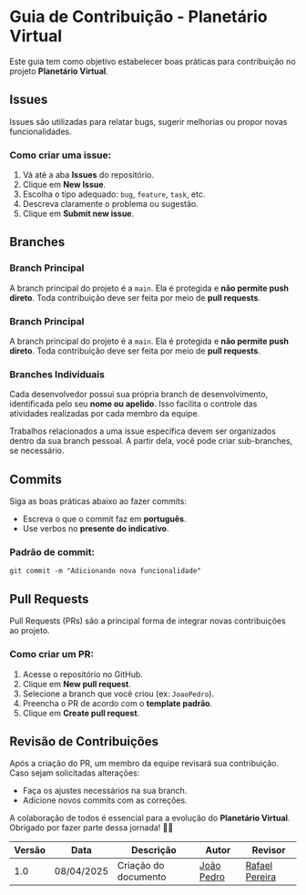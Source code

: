 # Guia de Contribuição - Planetário Virtual

Este guia tem como objetivo estabelecer boas práticas para contribuição no projeto **Planetário Virtual**.

## Issues

Issues são utilizadas para relatar bugs, sugerir melhorias ou propor novas funcionalidades.

### Como criar uma issue:

1. Vá até a aba **Issues** do repositório.
2. Clique em **New Issue**.
3. Escolha o tipo adequado: `bug`, `feature`, `task`, etc.
4. Descreva claramente o problema ou sugestão.
5. Clique em **Submit new issue**.

## Branches

### Branch Principal

A branch principal do projeto é a `main`. Ela é protegida e **não permite push direto**. Toda contribuição deve ser feita por meio de **pull requests**.

### Branch Principal

A branch principal do projeto é a `main`. Ela é protegida e **não permite push direto**. Toda contribuição deve ser feita por meio de **pull requests**.

### Branches Individuais

Cada desenvolvedor possui sua própria branch de desenvolvimento, identificada pelo seu **nome ou apelido**. Isso facilita o controle das atividades realizadas por cada membro da equipe.


Trabalhos relacionados a uma issue específica devem ser organizados dentro da sua branch pessoal. A partir dela, você pode criar sub-branches, se necessário.

## Commits

Siga as boas práticas abaixo ao fazer commits:

- Escreva o que o commit faz em **português**.
- Use verbos no **presente do indicativo**.

### Padrão de commit:

````
git commit -m "Adicionando nova funcionalidade"

````


## Pull Requests

Pull Requests (PRs) são a principal forma de integrar novas contribuições ao projeto.

### Como criar um PR:

1. Acesse o repositório no GitHub.
2. Clique em **New pull request**.
3. Selecione a branch que você criou (ex: `JoaoPedro`).
4. Preencha o PR de acordo com o **template padrão**.
5. Clique em **Create pull request**.

## Revisão de Contribuições

Após a criação do PR, um membro da equipe revisará sua contribuição. Caso sejam solicitadas alterações:

- Faça os ajustes necessários na sua branch.
- Adicione novos commits com as correções.

A colaboração de todos é essencial para a evolução do **Planetário Virtual**. Obrigado por fazer parte dessa jornada! 🌌🚀

| Versão | Data       | Descrição                                      | Autor               | Revisor            |
|--------|------------|------------------------------------------------|---------------------|--------------------|
| 1.0    | 08/04/2025 | Criação do documento | [João Pedro](https://github.com/JoaoPedrooSS)          |  [Rafael Pereira](https://github.com/rafgpereira)  |